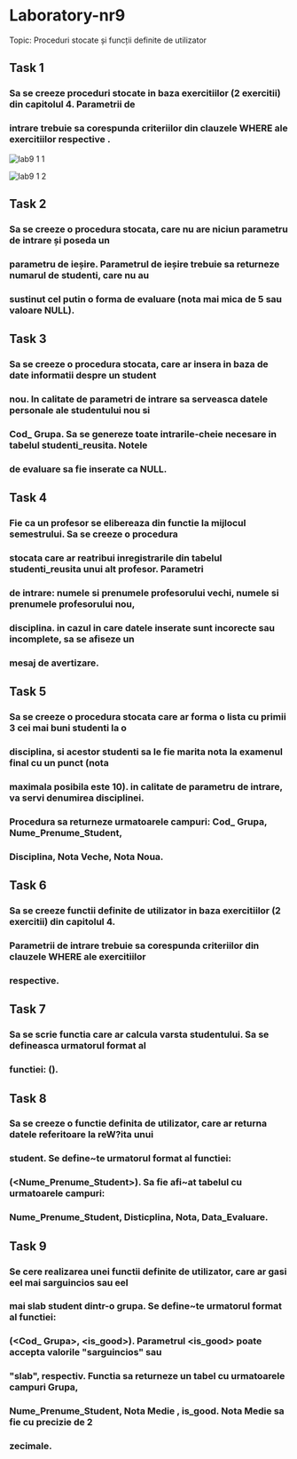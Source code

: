# Laboratory-nr9

Topic: Proceduri stocate și funcții definite de utilizator

## Task 1
### Sa se creeze proceduri stocate in baza exercitiilor (2 exercitii) din capitolul 4. Parametrii de
### intrare trebuie sa corespunda criteriilor din clauzele WHERE ale exercitiilor respective .
![lab9 1 1](https://user-images.githubusercontent.com/43128425/49003798-613d4480-f16b-11e8-8f5f-78ec58bfff2d.PNG)

![lab9 1 2](https://user-images.githubusercontent.com/43128425/49003797-613d4480-f16b-11e8-84db-a065dbaefc2d.PNG)
## Task 2
### Sa se creeze o procedura stocata, care nu are niciun parametru de intrare și poseda un
### parametru de ieșire. Parametrul de ieșire trebuie sa returneze numarul de studenti, care nu au
### sustinut cel putin o forma de evaluare (nota mai mica de 5 sau valoare NULL).

## Task 3
### Sa se creeze o procedura stocata, care ar insera in baza de date informatii despre un student
### nou. In calitate de parametri de intrare sa serveasca datele personale ale studentului nou si
### Cod_ Grupa. Sa se genereze toate intrarile-cheie necesare in tabelul studenti_reusita. Notele
### de evaluare sa fie inserate ca NULL.

## Task 4
### Fie ca un profesor se elibereaza din functie la mijlocul semestrului. Sa se creeze o procedura
### stocata care ar reatribui inregistrarile din tabelul studenti_reusita unui alt profesor. Parametri
### de intrare: numele si prenumele profesorului vechi, numele si prenumele profesorului nou,
### disciplina. in cazul in care datele inserate sunt incorecte sau incomplete, sa se afiseze un
### mesaj de avertizare.

## Task 5
### Sa se creeze o procedura stocata care ar forma o lista cu primii 3 cei mai buni studenti la o
### disciplina, si acestor studenti sa le fie marita nota la examenul final cu un punct (nota
### maximala posibila este 10). in calitate de parametru de intrare, va servi denumirea disciplinei.
### Procedura sa returneze urmatoarele campuri: Cod_ Grupa, Nume_Prenume_Student,
### Disciplina, Nota Veche, Nota Noua.

## Task 6
### Sa se creeze functii definite de utilizator in baza exercitiilor (2 exercitii) din capitolul 4.
### Parametrii de intrare trebuie sa corespunda criteriilor din clauzele WHERE ale exercitiilor
### respective.

## Task 7
### Sa se scrie functia care ar calcula varsta studentului. Sa se defineasca urmatorul format al
### functiei: <nume Juncfie>(<Data _ Nastere _Student>).

## Task 8
### Sa se creeze o functie definita de utilizator, care ar returna datele referitoare la reW?ita unui
### student. Se define~te urmatorul format al functiei: <nume Juncfie>
### (<Nume_Prenume_Student>). Sa fie afi~at tabelul cu urmatoarele campuri:
### Nume_Prenume_Student, Disticplina, Nota, Data_Evaluare.

## Task 9
### Se cere realizarea unei functii definite de utilizator, care ar gasi eel mai sarguincios sau eel
### mai slab student dintr-o grupa. Se define~te urmatorul format al functiei: <numeJuncfie>
### (<Cod_ Grupa>, <is_good>). Parametrul <is_good> poate accepta valorile "sarguincios" sau
### "slab", respectiv. Functia sa returneze un tabel cu urmatoarele campuri Grupa,
### Nume_Prenume_Student, Nota Medie , is_good. Nota Medie sa fie cu precizie de 2
### zecimale.
